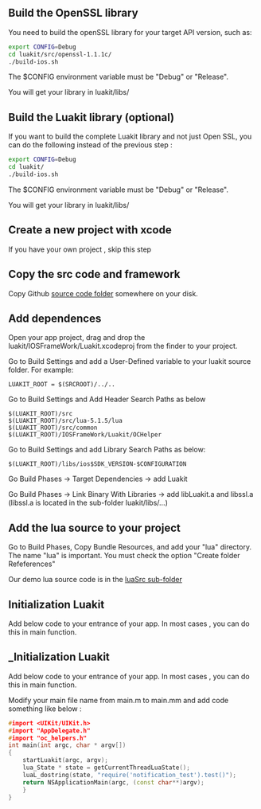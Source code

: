 
Build the OpenSSL library
-------------------------
You need to build the openSSL library for your target API version, such as:

```sh
export CONFIG=Debug
cd luakit/src/openssl-1.1.1c/
./build-ios.sh
```

The $CONFIG environment variable must be "Debug" or "Release".

You will get your library in luakit/libs/


Build the Luakit library (optional)
-----------------------------------
If you want to build the complete Luakit library and not just Open SSL, you can do the following instead of the previous step :

```sh
export CONFIG=Debug
cd luakit/
./build-ios.sh
```

The $CONFIG environment variable must be "Debug" or "Release".

You will get your library in luakit/libs/

Create a new project with xcode
-------------------------------
If you have your own project , skip this step


Copy the src code and framework
-------------------------------
Copy Github [source code folder](../../..) somewhere on your disk.

Add dependences
---------------
Open your app project,  drag and drop the luakit/IOSFrameWork/Luakit.xcodeproj from the finder to your project.

Go to Build Settings and add a User-Defined variable to your luakit source folder.
For example:
```
LUAKIT_ROOT = $(SRCROOT)/../..
```

Go to Build Settings and Add Header Search Paths as below

```
$(LUAKIT_ROOT)/src
$(LUAKIT_ROOT)/src/lua-5.1.5/lua
$(LUAKIT_ROOT)/src/common
$(LUAKIT_ROOT)/IOSFrameWork/Luakit/OCHelper
```

Go to Build Settings and add Library Search Paths as below:
```
$(LUAKIT_ROOT)/libs/ios$SDK_VERSION-$CONFIGURATION
```

Go Build Phases -> Target Dependencies -> add Luakit

Go Build Phases -> Link Binary With Libraries -> add libLuakit.a and libssl.a (libssl.a is located in the sub-folder luakit/libs/...)

Add the lua source to your project
----------------------------------
Go to Build Phases, Copy Bundle Resources, and add your "lua" directory. The name "lua" is important. You must check the option "Create folder Refeferences"

Our demo lua source code is in the [luaSrc sub-folder](../IOSDemo)

Initialization Luakit
---------------------
Add below code to your entrance of your app. In most cases , you can do this in main function.

 _Initialization Luakit
---------------------
Add below code to your entrance of your app. In most cases , you can do this in main function.

 Modify your main file name from main.m to main.mm and add code something like below :

```c++
#import <UIKit/UIKit.h>
#import "AppDelegate.h"
#import "oc_helpers.h"
int main(int argc, char * argv[])
{
    startLuakit(argc, argv);
    lua_State * state = getCurrentThreadLuaState();
    luaL_dostring(state, "require('notification_test').test()");
    return NSApplicationMain(argc, (const char**)argv);
    }
}
```
